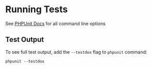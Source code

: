 # Running Tests

See [PHPUnit Docs](https://phpunit.readthedocs.io/en/9.5/textui.html) for all command line options

## Test Output
To see full test output, add the `--testdox` flag to `phpunit` command:

```
phpunit --testdox
```

